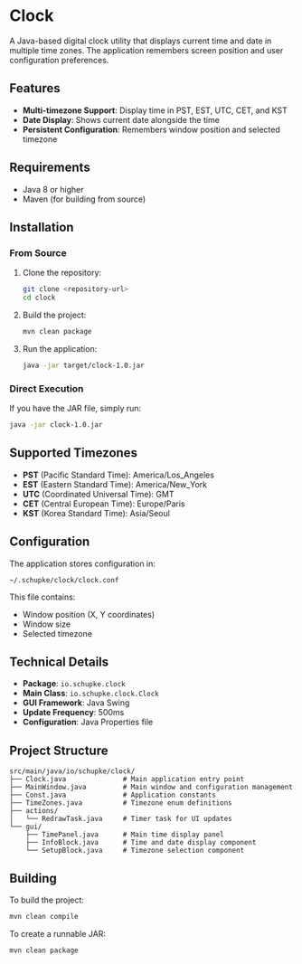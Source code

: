 # Clock

A Java-based digital clock utility that displays current time and date in multiple time zones. The application remembers screen position and user configuration preferences.

## Features

- **Multi-timezone Support**: Display time in PST, EST, UTC, CET, and KST
- **Date Display**: Shows current date alongside the time
- **Persistent Configuration**: Remembers window position and selected timezone

## Requirements

- Java 8 or higher
- Maven (for building from source)

## Installation

### From Source

1. Clone the repository:
   ```bash
   git clone <repository-url>
   cd clock
   ```

2. Build the project:
   ```bash
   mvn clean package
   ```

3. Run the application:
   ```bash
   java -jar target/clock-1.0.jar
   ```

### Direct Execution

If you have the JAR file, simply run:
```bash
java -jar clock-1.0.jar
```

## Supported Timezones

- **PST** (Pacific Standard Time): America/Los_Angeles
- **EST** (Eastern Standard Time): America/New_York  
- **UTC** (Coordinated Universal Time): GMT
- **CET** (Central European Time): Europe/Paris
- **KST** (Korea Standard Time): Asia/Seoul

## Configuration

The application stores configuration in:
```
~/.schupke/clock/clock.conf
```

This file contains:
- Window position (X, Y coordinates)
- Window size
- Selected timezone

## Technical Details

- **Package**: `io.schupke.clock`
- **Main Class**: `io.schupke.clock.Clock`
- **GUI Framework**: Java Swing
- **Update Frequency**: 500ms
- **Configuration**: Java Properties file

## Project Structure

```
src/main/java/io/schupke/clock/
├── Clock.java              # Main application entry point
├── MainWindow.java         # Main window and configuration management
├── Const.java              # Application constants
├── TimeZones.java          # Timezone enum definitions
├── actions/
│   └── RedrawTask.java     # Timer task for UI updates
└── gui/
    ├── TimePanel.java      # Main time display panel
    ├── InfoBlock.java      # Time and date display component
    └── SetupBlock.java     # Timezone selection component
```

## Building

To build the project:
```bash
mvn clean compile
```

To create a runnable JAR:
```bash
mvn clean package
```
